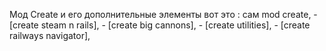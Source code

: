 Мод Create и его дополнительные элементы вот это : сам mod create, - [create steam n rails], - [create big cannons], - [create utilities], - [create railways navigator], 